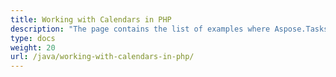 ```yaml
---
title: Working with Calendars in PHP
description: "The page contains the list of examples where Aspose.Tasks Java for PHP is used to work with Microsoft Project calendars."
type: docs
weight: 20
url: /java/working-with-calendars-in-php/
---
```




